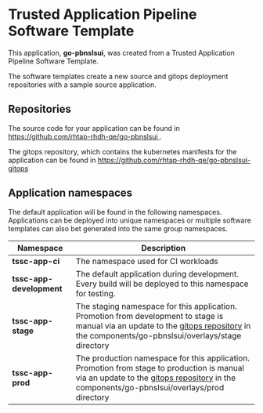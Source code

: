 # Trusted Application Pipeline Software Template

This application, **go-pbnslsui**, was created from a Trusted Application Pipeline Software Template.

The software templates create a new source and gitops deployment repositories with a sample source application. 

## Repositories

The source code for your application can be found in [https://github.com/rhtap-rhdh-qe/go-pbnslsui ](https://github.com/rhtap-rhdh-qe/go-pbnslsui ).
 
The gitops repository, which contains the kubernetes manifests for the application can be found in 
[https://github.com/rhtap-rhdh-qe/go-pbnslsui-gitops ](https://github.com/rhtap-rhdh-qe/go-pbnslsui-gitops ) 

## Application namespaces 

The default application will be found in the following namespaces. Applications can be deployed into unique namespaces or multiple software templates can also bet generated into the same group namespaces.  

|  Namespace   |  Description   |  
| -------- | -------- |
| **tssc-app-ci** | The namespace used for CI workloads |
| **tssc-app-development** | The default application during development. Every build will be deployed to this namespace for testing. |
| **tssc-app-stage** | The staging namespace for this application. Promotion from development to stage is manual via an update to the [gitops repository](https://github.com/rhtap-rhdh-qe/go-pbnslsui-gitops ) in the components/go-pbnslsui/overlays/stage directory |
| **tssc-app-prod** | The production namespace for this application. Promotion from stage to production is manual via an update to the [gitops repository](https://github.com/rhtap-rhdh-qe/go-pbnslsui-gitops ) in the components/go-pbnslsui/overlays/prod directory |